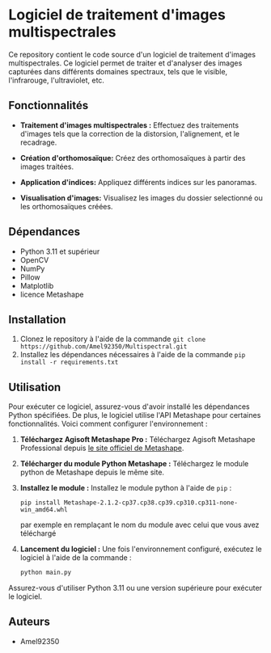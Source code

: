# Logiciel de traitement d'images multispectrales

Ce repository contient le code source d'un logiciel de traitement d'images multispectrales. Ce logiciel permet de traiter et d'analyser des images capturées dans différents domaines spectraux, tels que le visible, l'infrarouge, l'ultraviolet, etc.

## Fonctionnalités

- **Traitement d'images multispectrales :** Effectuez des traitements d'images tels que la correction de la distorsion, l'alignement, et le recadrage.

- **Création d'orthomosaïque:** Créez des orthomosaïques à partir des images traitées.

- **Application d'indices:** Appliquez différents indices sur les panoramas.

- **Visualisation d'images:** Visualisez les images du dossier selectionné ou les orthomosaïques créées.
  
## Dépendances

* Python 3.11 et supérieur
* OpenCV
* NumPy
* Pillow
* Matplotlib
* licence Metashape 

## Installation

1. Clonez le repository à l'aide de la commande `git clone https://github.com/Amel92350/Multispectral.git`
2. Installez les dépendances nécessaires à l'aide de la commande `pip install -r requirements.txt`

## Utilisation

Pour exécuter ce logiciel, assurez-vous d'avoir installé les dépendances Python spécifiées. De plus, le logiciel utilise l'API Metashape pour certaines fonctionnalités. Voici comment configurer l'environnement :

1. **Téléchargez Agisoft Metashape Pro :**  Téléchargez Agisoft Metashape Professional depuis [le site officiel de Metashape](https://www.agisoft.com/downloads/installer/).

2. **Télécharger du module Python Metashape :** Téléchargez le module python de Metashape depuis le même site.

3. **Installez le module :** Installez le module python à l'aide de `pip` : 

     ```batch
     pip install Metashape-2.1.2-cp37.cp38.cp39.cp310.cp311-none-win_amd64.whl
     ```
     par exemple en remplaçant le nom du module avec celui que vous avez téléchargé
   
4. **Lancement du logiciel :** Une fois l'environnement configuré, exécutez le logiciel à l'aide de la commande :

   ```bash
   python main.py

  Assurez-vous d'utiliser Python 3.11 ou une version supérieure pour exécuter le logiciel.


## Auteurs

* Amel92350
